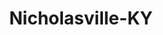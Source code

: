 ---
title: Nicholasville-KY
slug: nicholasville-ky
f_state:
- cms/state/kentucky.md
f_locations:
- cms/payday-loan/a-cash-check-331.md
- cms/payday-loan/advance-america-1762.md
- cms/payday-loan/cash-express-7175.md
- cms/payday-loan/cash-in-hand-7665.md
- cms/payday-loan/cash-in-hand-7669.md
- cms/payday-loan/check-advance-10233.md
- cms/payday-loan/check-advance-10254.md
- cms/payday-loan/check-exchange-11171.md
- cms/payday-loan/check-into-cash-11964.md
- cms/payday-loan/check-into-cash-kentucky-llc-13203.md
- cms/payday-loan/etax-16842.md
- cms/payday-loan/first-america-cash-advance-18262.md
- cms/payday-loan/first-america-cash-advance-18270.md
- cms/payday-loan/quick-cash-24869.md
- cms/payday-loan/quick-cash-inc-25045.md
- cms/payday-loan/sams-check-cashing-26198.md
- cms/payday-loan/sams-check-cashing-26199.md
updated-on: '2024-05-30T13:41:28.615Z'
created-on: '2024-05-30T13:41:28.615Z'
published-on: '2024-05-30T13:54:32.469Z'
f_city: Nicholasville
layout: '[city].html'
tags: city
---